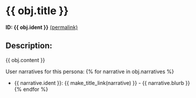 # {{ obj.title }}

**ID: {{ obj.ident }}** [(permalink)](...)

## Description:

{{ obj.content }}

User narratives for this persona:
{% for narrative in obj.narratives %}
* {{ narrative.ident }}: {{ make_title_link(narrative) }} - {{ narrative.blurb }}
{% endfor %}
